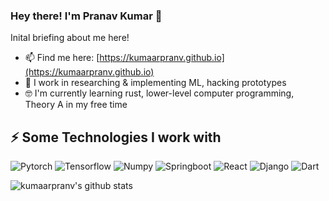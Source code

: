 ### Hey there! I'm Pranav Kumar 👋

Inital briefing about me here!
- 📫 Find me here: [https://kumaarpranv.github.io](https://kumaarpranv.github.io)
- 🔭 I work in researching & implementing ML, hacking prototypes
- 🤓 I'm currently learning rust, lower-level computer programming, Theory A in my free time

## ⚡ Some Technologies I work with
![Pytorch](https://img.shields.io/badge/-Pytorch?style=flat-square&logo=Pytorch)
![Tensorflow](https://img.shields.io/badge/-Tensorflow?style=flat-square&logo=Tensorflow)
![Numpy](https://img.shields.io/badge/-Numpy?style=flat-square&logo=Numpy)
![Springboot](https://img.shields.io/badge/-Springboot?style=flat-square&logo=Springboot)
![React](https://img.shields.io/badge/-React-black?style=flat-square&logo=react)
![Django](https://img.shields.io/badge/-Django-black?style=flat-square&logo=Django)
![Dart](https://img.shields.io/badge/-Dart-E34F26?style=flat-square&logo=Dart)

![kumaarpranv's github stats](https://github-readme-stats.vercel.app/api?username=kumaarpranv)
